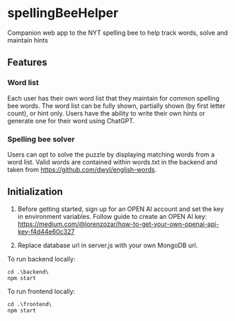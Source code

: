 # spellingBeeHelper
Companion web app to the NYT spelling bee to help track words, solve and maintain hints

## Features
### Word list
Each user has their own word list that they maintain for common spelling bee words. The word list can be fully shown, partially shown (by first letter count), or hint only. Users have the ability to write their own hints or generate one for their word using ChatGPT.

### Spelling bee solver
Users can opt to solve the puzzle by displaying matching words from a word list. Valid words are contained within words.txt in the backend and taken from https://github.com/dwyl/english-words.

## Initialization
1. Before getting started, sign up for an OPEN AI account and set the key in environment variables.
Follow guide to create an OPEN AI key: https://medium.com/@lorenzozar/how-to-get-your-own-openai-api-key-f4d44e60c327

2. Replace database url in server.js with your own MongoDB url.

To run backend locally:
```
cd .\backend\
npm start
```

To run frontend locally:
```
cd .\frontend\
npm start
```